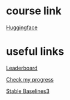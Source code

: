 # course link
[Huggingface](https://huggingface.co/learn/deep-rl-course/unit0/introduction)

# useful links
[Leaderboard](https://huggingface.co/spaces/preslaff/Deep-Reinforcement-Learning-Leaderboard)

[Check my progress](https://huggingface.co/spaces/ThomasSimonini/Check-my-progress-Deep-RL-Course)

[Stable Baselines3](https://stable-baselines3.readthedocs.io/en/master/index.html)
